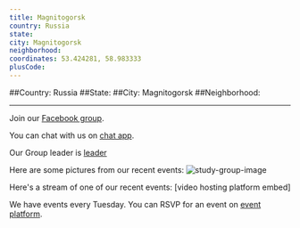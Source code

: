```yaml
---
title: Magnitogorsk
country: Russia
state: 
city: Magnitogorsk
neighborhood: 
coordinates: 53.424281, 58.983333
plusCode:
---
```


##Country: Russia
##State: 
##City: Magnitogorsk
##Neighborhood: 
*****
Join our [Facebook group](https://www.facebook.com/groups/free.code.camp.magnitogorsk).

You can chat with us on [chat app]().

Our Group leader is [leader]()

Here are some pictures from our recent events:
![study-group-image]()

Here's a stream of one of our recent events:
[video hosting platform embed]

We have events every Tuesday. You can RSVP for an event on [event platform]().
